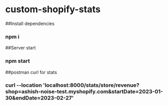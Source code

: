 # custom-shopify-stats

##Install dependencies
###  npm i

##Server start
### npm start

##postman curl for stats
### curl --location 'localhost:8000/stats/store/revenue?shop=ashish-noise-test.myshopify.com&startDate=2023-01-30&endDate=2023-02-27'
